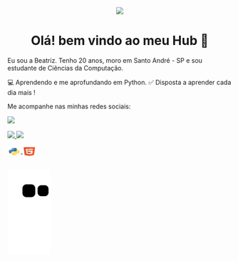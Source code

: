  <p align="center">
  <img src="https://media.giphy.com/media/QpVUMRUJGokfqXyfa1/giphy.gif?cid=ecf05e47iamy9rvvvemc5b5wwi4hqx3eqewuunlj06omxgpx&rid=giphy.gif&ct=g">
</p>

<h1 align="center">Olá! bem vindo ao meu Hub 🚀</h1>

Eu sou a Beatriz. Tenho 20 anos, moro em Santo André - SP e sou estudante de Ciências da Computação.

💻  Aprendendo e me aprofundando em Python.
✅  Disposta a aprender cada dia mais !

Me acompanhe nas minhas redes sociais:

 <a href="https://instagram.com/beatrizprezentini" target="_blank"><img src="https://img.shields.io/badge/-Instagram-%23E4405F?style=for-the-badge&logo=instagram&logoColor=white" target="_blank"></a>
 
  <a href="https://github.com/prezentini">
  <img height="180em" src="https://github-readme-stats.vercel.app/api?username=prezentini&show_icons=true&theme=dark&include_all_commits=true&count_private=true"/>
  <img height="180em" src="https://github-readme-stats.vercel.app/api/top-langs/?username=prezentini&layout=compact&langs_count=7&theme=dark"/>
</div>
<div style="display: inline_block"><br>
  <img align="center" alt="Bia-Python" height="20" width="30" src="https://raw.githubusercontent.com/devicons/devicon/master/icons/python/python-original.svg">
  <img align="center" alt="Bia-HTML" height="20" width="30" src="https://raw.githubusercontent.com/devicons/devicon/master/icons/html5/html5-original.svg">
 
  ##
 
<div> 
 
  ![Snake animation](https://github.com/rafaballerini/rafaballerini/blob/output/github-contribution-grid-snake.svg)
</div>
 
